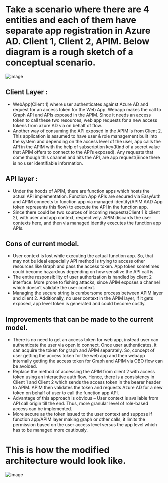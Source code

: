 # Take a scenario where there are 4 entities and each of them have separate app registration in Azure AD. Client 1, Client 2, APIM.  Below diagram is a rough sketch of a conceptual scenario. 

  ![image](https://user-images.githubusercontent.com/62542910/145208812-11af6447-0981-40fb-97e0-979acbf3f6a7.png)



## Client Layer :
- WebApp(Client 1) where user authenticates against Azure AD and request for an access token for the Web App. Webapp makes the call to Graph API and APIs exposed in the APIM. Since it needs an access token to call these two resources, web app requests for a new access tokens from azure AD via on behalf of flow. 
- Another way of consuming the API exposed in the APIM is from Client 2. This application is assumed to have user & role management built into the system and depending on the access level of the user, app calls the API in the APIM with the help of subscription key(Kind of a secret value that APIM offers to connect to the API’s exposed). Any requests that come though this channel and hits the API, are app request(Since there is no user identifiable information. 

## API layer :
- Under the hoods of APIM, there are function apps which hosts the actual API implementation. Function App APIs are secured via EasyAuth and APIM connects to function app via managed identity(APIM AAD App token represents this flow) to execute the API in the function app. 
- Since there could be two sources of incoming requests(Client 1 & client 2), with user and app context, respectively. APIM discards the user contexts here, and then via managed identity executes the function app APIs. 

## Cons of current model.
- User context is lost while executing the actual function app. So, that may not be ideal especially API method is trying to access other resources like Graph and pass the access token. App token sometimes could become hazardous depending on how sensitive the API call is. 
- The entire responsibility of user authorization is handled by client 2 interface. More prone to fishing attacks, since APIM exposes a channel which doesn’t validate the user context. 
- Managing the secure string is cumbersome process between APIM layer and client 2. Additionally, no user context in the APIM layer, if it gets exposed, app level token is generated and could become costly. 

## Improvements that can be made to the current model.

-	There is no need to get an access token for web app, instead user can authenticate the user via open id connect. Once user authenticates, it can acquire the token for graph and APIM separately. So, concept of user getting the access token for the web app and then webapp internally getting the access token for Graph and APIM via OBO flow can be avoided. 
-	Replace the method of accessing the APIM from client 2 with access token using an interactive auth flow. Hence, there is a consistency in Client 1 and Client 2 which sends the access token in the bearer header to APIM. APIM then validates the token and requests Azure AD for a new token on behalf of user to call the function app API. 
-	Advantage of this approach is obvious – User context is available from API call origin till the end. Thus, more granular level of role-based access can be implemented. 
-	More secure as the token issued to the user context and suppose if function app/APIM layer making graph or other calls, it limits the permission based on the user access level versus the app level which has to be managed more cautiously. 

# This is how the modified architecture would look like. 

![image](https://user-images.githubusercontent.com/62542910/145209837-a9431c37-a29b-42cb-aea7-5fd8627d6338.png)

